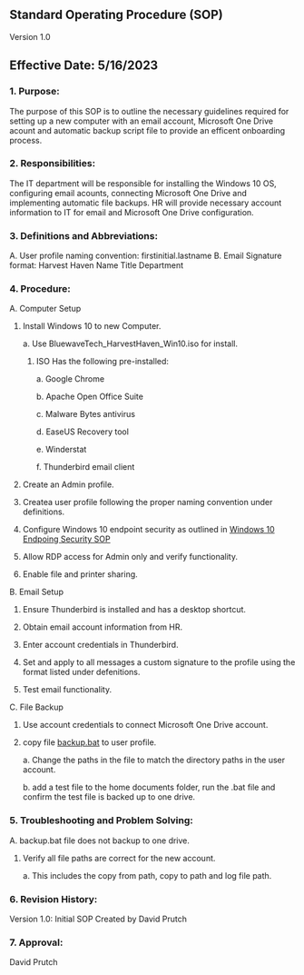 ## Standard Operating Procedure (SOP)

Version 1.0

## Effective Date: 5/16/2023

### 1. Purpose:

   The purpose of this SOP is to outline the necessary guidelines required for setting up a new computer with an email account, Microsoft One Drive acount and automatic backup script file to provide an efficent onboarding process.

### 2. Responsibilities:

   The IT department will be responsible for installing the Windows 10 OS, configuring email acounts, connecting Microsoft One Drive and implementing automatic file backups.
   HR will provide necessary account information to IT for email and Microsoft One Drive configuration.

### 3. Definitions and Abbreviations:

   A. User profile naming convention: firstinitial.lastname
   B. Email Signature format:
      Harvest Haven
      Name
      Title
      Department

### 4. Procedure:

   A. Computer Setup

   1. Install Windows 10 to new Computer.

      a. Use BluewaveTech_HarvestHaven_Win10.iso for install.

         1. ISO Has the following pre-installed:

            a. Google Chrome

            b. Apache Open Office Suite

            c. Malware Bytes antivirus

            d. EaseUS Recovery tool

            e. Winderstat

            f. Thunderbird email client
   2. Create an Admin profile.

   3. Createa user profile following the proper naming convention under definitions.

   4. Configure Windows 10 endpoint security as outlined in [Windows 10 Endpoing Security SOP](https://github.com/201d8-team1/Documentation/blob/main/SOPs/Windows_10_Endpoint_Security_SOP.md)

   5. Allow RDP access for Admin only and verify functionality.

   6. Enable file and printer sharing.

   B. Email Setup

   1. Ensure Thunderbird is installed and has a desktop shortcut.

   2. Obtain email account information from HR.

   3. Enter account credentials in Thunderbird.

   4. Set and apply to all messages a custom signature to the profile using the format listed under defenitions.

   5. Test email functionality.

   C. File Backup

   1. Use account credentials to connect Microsoft One Drive account.

   2. copy file [backup.bat](https://github.com/201d8-team1/Scripts/blob/main/backup.bat) to user profile.
         
      a. Change the paths in the file to match the directory paths in the user account.

      b. add a test file to the home documents folder, run the .bat file and confirm the test file is backed up to one drive.

### 5. Troubleshooting and Problem Solving:

   A. backup.bat file does not backup to one drive.

   1. Verify all file paths are correct for the new account.

      a. This includes the copy from path, copy to path and log file path.

### 6. Revision History:

   Version 1.0: Initial SOP Created by David Prutch

### 7. Approval:

   David Prutch
